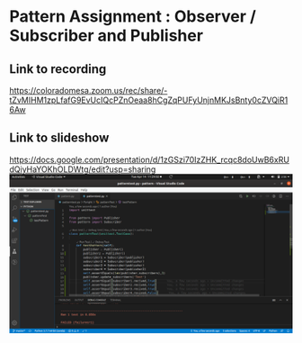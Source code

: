 # Pattern Assignment : Observer / Subscriber and Publisher
## Link to recording
https://coloradomesa.zoom.us/rec/share/-tZvMIHM1zpLfafG9EvUcIQcPZnOeaa8hCgZqPUFyUnjnMKJsBnty0cZVQiR16Aw
## Link to slideshow
https://docs.google.com/presentation/d/1zGSzi70IzZHK_rcqc8doUwB6xRUdQiyHaYOKhOLDWtg/edit?usp=sharing
![Tests](Patterntest.png)
